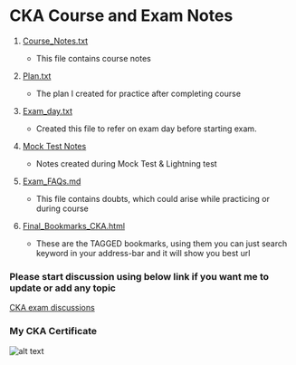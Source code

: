 # CKA Course and Exam Notes

1. [Course_Notes.txt](https://github.com/itinfracode/certifications/blob/main/CKA/1.%20Course_Notes.txt)
    - This file contains course notes

2. [Plan.txt](https://github.com/itinfracode/certifications/blob/main/CKA/2.%20Plan.txt)
    - The plan I created for practice after completing course

3. [Exam_day.txt](https://github.com/itinfracode/certifications/blob/main/CKA/3.%20Exam_day.txt)
    - Created this file to refer on exam day before starting exam.

4. [Mock Test Notes](https://github.com/itinfracode/certifications/blob/main/CKA/4.%20Mock%20test%20Notes.txt)
    - Notes created during Mock Test & Lightning test

5. [Exam_FAQs.md](https://github.com/itinfracode/certifications/blob/main/CKA/5.%20Exam_FAQs.md)
    - This file contains doubts, which could arise while practicing or during course

6. [Final_Bookmarks_CKA.html](https://github.com/itinfracode/certifications/blob/main/CKA/6.%20Final_bookmarks_CKA.html)
    - These are the TAGGED bookmarks, using them you can just search keyword in your address-bar and it will show you best url

### Please start discussion using below link if you want me to update or add any topic

[CKA exam discussions](https://github.com/itinfracode/certifications/discussions)

### My CKA Certificate

![alt text](https://github.com/itinfracode/certifications/blob/main/CKA/CERTIFICATE.JPG)